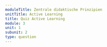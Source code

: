 ```yaml
---
moduleTitle: Zentrale didaktische Prinzipien
unitTitle: Active Learning
title: Quiz Active Learning
module: 3
unit: 1
subunit: 2
type: question
---
```


<singlechoice question="Welches dieser Definitionen entspricht am ehesten der Idee des aktiven Lernens?"></singlechoice>